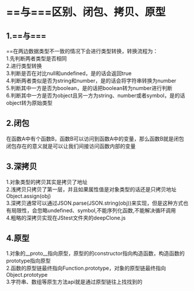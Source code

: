 # ==与===区别、闭包、拷贝、原型
## 1.==与===
==在两边数据类型不一致的情况下会进行类型转换，转换流程为：  
1.先判断两者类型是否相同  
2.进行类型转换  
3.判断是否在对比null和undefined，是的话会返回true  
4.判断两者类似是否为string和number，是的话会将字符串转换为number  
5.判断其中一方是否为boolean，是的话把boolean转为number进行判断  
6.判断其中一方是否为object且另一方为string、number或者symbol，是的话object转为原始类型  
## 2.闭包
在函数A中有个函数B，函数B可以访问到函数A中的变量，那么函数B就是闭包  
闭包存在的意义就是可以让我们间接访问函数内部的变量  
## 3.深拷贝
1.对象类型的拷贝其实是拷贝了地址  
2.浅拷贝只拷贝了第一层，并且如果属性值是对象类型的话还是只拷贝地址Object.assign(obj)  
3.深拷贝通常可以通过JSON.parse(JSON.string(obj))来实现，但是这种方式也有局限性，会忽略undefined、symbol,不能序列化函数,不能解决循环调用  
4.粗略的深拷贝实现在JStest文件夹的deepClone.js  
## 4.原型
1.对象的__proto__指向原型，原型的的constructor指向构造函数，构造函数的prototype指向原型  
2.函数的原型链最终指向Function.prototype，对象的原型链最终指向Object.prototype  
3.字符串、数组等原生方法api就是通过原型链往上找找到的  